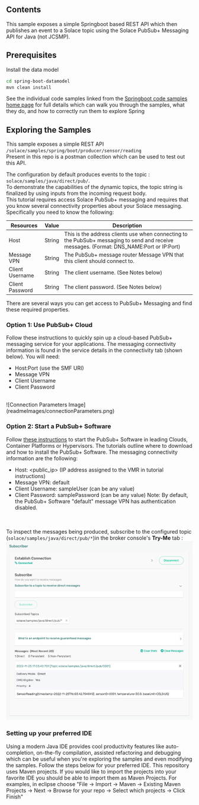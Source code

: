 ## Contents

This sample exposes a simple Springboot based REST API which then publishes an event to a Solace topic using the Solace PubSub+ Messaging API for Java (not JCSMP).

## Prerequisites

Install the data model

``` bash
cd spring-boot-datamodel
mvn clean install
```
See the individual code samples linked from the [Springboot code samples home page](https://github.com/SolaceSamples/solace-samples-springboot/) for full details which can walk
you through the samples, what they do, and how to correctly run them to explore Spring

## Exploring the Samples

This sample exposes a simple REST API `/solace/samples/spring/boot/producer/sensor/reading`</br>
Present in this repo is a postman collection which can be used to test out this API.

The configuration by default produces events to the topic : `solace/samples/java/direct/pub/`. </br>
To demonstrate the capabilities of the dynamic topics, the topic string is finalized by using inputs from the incoming request body.<br>
This tutorial requires access Solace PubSub+ messaging and requires that you know several connectivity properties about your Solace messaging. Specifically you need to know the following:

| Resources       | Value  | Description                                                                                                                               |
|-----------------|--------|-------------------------------------------------------------------------------------------------------------------------------------------|
| Host            | String | This is the address clients use when connecting to the PubSub+ messaging to send and receive messages. (Format: DNS_NAME:Port or IP:Port) |
| Message VPN     | String | The PubSub+ message router Message VPN that this client should connect to.                                                                |
| Client Username | String | The client username. (See Notes below)                                                                                                    |
| Client Password | String | The client password. (See Notes below)                                                                                                    |

There are several ways you can get access to PubSub+ Messaging and find these required properties.

### Option 1: Use PubSub+ Cloud
Follow these instructions to quickly spin up a cloud-based PubSub+ messaging service for your applications.
The messaging connectivity information is found in the service details in the connectivity tab (shown below). You will need:

* Host:Port (use the SMF URI)
* Message VPN
* Client Username
* Client Password
</br>
![Connection Parameters Image](readmeImages/connectionParameters.png)</br>

### Option 2: Start a PubSub+ Software
Follow [these instructions](https://docs.solace.com/Get-Started/Getting-Started-Try-Broker.htm?_ga=2.32239166.1891205303.1672824254-1972216927.1672824254&_gl=1*de5zvj*_ga*MTk3MjIxNjkyNy4xNjcyODI0MjU0*_ga_XZ3NWMM83E*MTY3MjgyNDI1My4xLjEuMTY3MjgyNDI2MS4wLjAuMA..) to start the PubSub+ Software in leading Clouds, Container Platforms or Hypervisors. The tutorials outline where to download and how to install the PubSub+ Software.
The messaging connectivity information are the following:

* Host: <public_ip> (IP address assigned to the VMR in tutorial instructions)
* Message VPN: default
* Client Username: sampleUser (can be any value)
* Client Password: samplePassword (can be any value)
Note: By default, the PubSub+ Software "default" message VPN has authentication disabled.

</br></br>
To inspect the messages being produced, subscribe to the configured topic (`solace/samples/java/direct/pub/*`)in the broker console's **Try-Me** tab :</br> ![Subscriber Connection Image](readmeImages/subscriberImage.png)<br>

### Setting up your preferred IDE

Using a modern Java IDE provides cool productivity features like auto-completion, on-the-fly compilation, assisted
refactoring and debugging which can be useful when you're exploring the samples and even modifying the samples. Follow
the steps below for your preferred IDE.
This repository uses Maven projects. If you would like to import the projects into your favorite IDE you should be able
to import them as Maven Projects. For examples, in eclipse choose "File -> Import -> Maven -> Existing Maven Projects ->
Next -> Browse for your repo -> Select which projects -> Click Finish"
